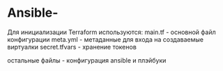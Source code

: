 # Ansible-
Для инициализации Terraform используются:
main.tf - основной файл конфигурации
meta.yml - метаданные для входа на создаваемые виртуалки
secret.tfvars - хранение токенов


остальные файлы - конфигурация ansible и плэйбуки
